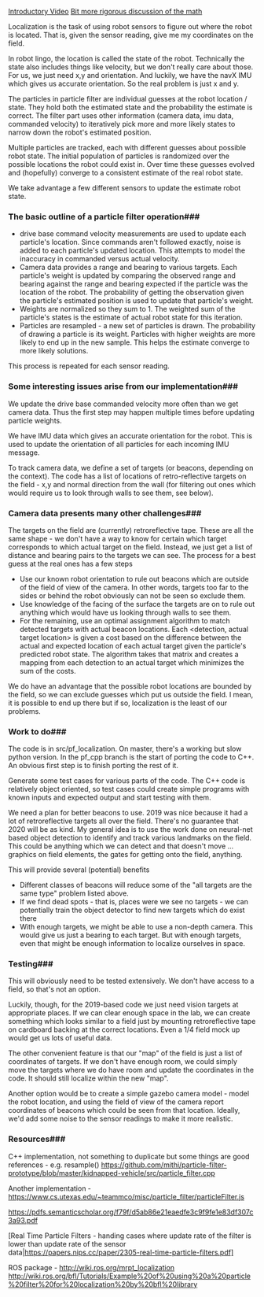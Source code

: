 
[Introductory Video](https://www.youtube.com/watch?v=aUkBa1zMKv4)
[Bit more rigorous discussion of the math](http://cecas.clemson.edu/~ahoover/ece854/lecture-notes/lecture-pf.pdf)

Localization is the task of using robot sensors to figure out where the robot is located. That is, given the sensor reading, give me my coordinates on the field.

In robot lingo, the location is called the state of the robot.  Technically the state also includes things like velocity, but we don't really care about those.  For us, we just need x,y and orientation. And luckily, we have the navX IMU which gives us accurate orientation.  So the real problem is just x and y.  

The particles in particle filter are individual guesses at the robot location / state. They hold both the estimated state and the probability the estimate is correct.  The filter part uses other information (camera data, imu data, commanded velocity) to iteratively pick more and more likely states to narrow down the robot's estimated position.

Multiple particles are tracked, each with different guesses about possible robot state.  The initial population of particles is randomized over the possible locations the robot could exist in.  Over time these guesses evolved and (hopefully) converge to a consistent estimate of the real robot state.  

We take advantage a few different sensors to update the estimate robot state.

### The basic outline of a particle filter operation### 

  - drive base command velocity measurements are used to update each particle's location.  Since commands aren't followed exactly, noise is added to each particle's updated location. This attempts to model the inaccuracy in commanded versus actual velocity.
  - Camera data provides a range and bearing to various targets.  Each particle's weight is updated by comparing the observed range and bearing against the range and bearing expected if the particle was the location of the robot.  The probability of getting the observation given the particle's estimated position is used to update that particle's weight.
  - Weights are normalized so they sum to 1.  The weighted sum of the particle's states is the estimate of actual robot state for this iteration.
  - Particles are resampled - a new set of particles is drawn.  The probability of drawing a particle is its weight.  Particles with higher weights are more likely to end up in the new sample. This helps the estimate converge to more likely solutions.

This process is repeated for each sensor reading.

### Some interesting issues arise from our implementation### 

We update the drive base commanded velocity more often than we get camera data.  Thus the first step may happen multiple times before updating particle weights.

We have IMU data which gives an accurate orientation for the robot.  This is used to update the orientation of all particles for each incoming IMU message. 

To track camera data, we define a set of targets (or beacons, depending on the context).  The code has a list of locations of retro-reflective targets on the field - x,y and normal direction from the wall (for filtering out ones which would require us to look through walls to see them, see below).  

### Camera data presents many other challenges### 

The targets on the field are (currently) retroreflective tape. These are all the same shape - we don't have a way to know for certain which target corresponds to which actual target on the field.  Instead, we just get a list of distance and bearing pairs to the targets we can see.  The process for a best guess at the real ones has a few steps

  - Use our known robot orientation to rule out beacons which are outside of the field of view of the camera.  In other words, targets too far to the sides or behind the robot obviously can not be seen so exclude them.
  - Use knowledge of the facing of the surface the targets are on to rule out anything which would have us looking through walls to see them.
  - For the remaining, use an optimal assignment algorithm to match detected targets with actual beacon locations.  Each <detection, actual target location> is given a cost based on the difference between the actual and expected location of each actual target given the particle's predicted robot state.  The algorithm takes that matrix and creates a mapping from each detection to an actual target which minimizes the sum of the costs.  

We do have an advantage that the possible robot locations are bounded by the field, so we can exclude guesses which put us outside the field.  I mean, it is possible to end up there but if so, localization is the least of our problems.

### Work to do### 

The code is in src/pf_localization. On master, there's a working but slow python version. In the pf_cpp branch is the start of porting the code to C++.  An obvious first step is to finish porting the rest of it.

Generate some test cases for various parts of the code.  The C++ code is relatively object oriented, so test cases could create simple programs with known inputs and expected output and start testing with them.

We need a plan for better beacons to use. 2019 was nice because it had a lot of retroreflective targets all over the field.  There's no guarantee that 2020 will be as kind. My general idea is to use the work done on neural-net based object detection to identify and track various landmarks on the field. This could be anything which we can detect and that doesn't move ... graphics on field elements, the gates for getting onto the field, anything.  

This will provide several (potential) benefits
  - Different classes of beacons will reduce some of the "all targets are the same type" problem listed above.
  - If we find dead spots - that is, places were we see no targets - we can potentially train the object detector to find new targets which do exist there
  - With enough targets, we might be able to use a non-depth camera. This would give us just a bearing to each target. But with enough targets, even that might be enough information to localize ourselves in space.

### Testing### 

This will obviously need to be tested extensively. We don't have access to a field, so that's not an option.

Luckily, though, for the 2019-based code we just need vision targets at appropriate places.  If we can clear enough space in the lab, we can create something which looks similar to a field just by mounting retroreflective tape on cardboard backing at the correct locations.  Even a 1/4 field mock up would get us lots of useful data.

The other convenient feature is that our "map" of the field is just a list of coordinates of targets. If we don't have enough room, we could simply move the targets where we do have room and update the coordinates in the code.  It should still localize within the new "map".  

Another option would be to create a simple gazebo camera model - model the robot location, and using the field of view of the camera report coordinates of beacons which could be seen from that location.  Ideally, we'd add some noise to the sensor readings to make it more realistic.

### Resources### 

C++ implementation, not something to duplicate but some things are good references - e.g. resample() 
https://github.com/mithi/particle-filter-prototype/blob/master/kidnapped-vehicle/src/particle_filter.cpp

Another implementation - https://www.cs.utexas.edu/~teammco/misc/particle_filter/particleFilter.js

https://pdfs.semanticscholar.org/f79f/d5ab86e21eaedfe3c9f9fe1e83df307c3a93.pdf

[Real Time Particle Filters - handing cases where update rate of the filter is lower than update rate of the sensor data|https://papers.nips.cc/paper/2305-real-time-particle-filters.pdf]

ROS package - http://wiki.ros.org/mrpt_localization
http://wiki.ros.org/bfl/Tutorials/Example%20of%20using%20a%20particle%20filter%20for%20localization%20by%20bfl%20library
